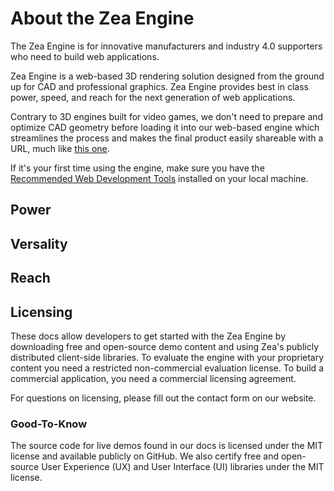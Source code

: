 [//]: <> (Author: Michael Smith)
[//]: <> (Date: May 22, 2020)

# About the Zea Engine

The Zea Engine is for innovative manufacturers and industry 4.0 supporters who need to build web applications.

Zea Engine is a web-based 3D rendering solution designed from the ground up for CAD and professional graphics. Zea Engine provides best in class power, speed, and reach for the next generation of web applications.

Contrary to 3D engines built for video games, we don't need to prepare and optimize CAD geometry before loading it into our web-based engine which streamlines the process and makes the final product easily shareable with a URL, much like [this one](https://zea.live/GearBoxDemo/).

If it's your first time using the engine, make sure you have the [Recommended Web Development Tools](getting-started/development-setup.md) installed on your local machine.

## Power


## Versality


## Reach

## Licensing
These docs allow developers to get started with the Zea Engine by downloading free and open-source demo content and using Zea's publicly distributed client-side libraries. To evaluate the engine with your proprietary content you need a restricted non-commercial evaluation license. To build a commercial application, you need a commercial licensing agreement. 

For questions on licensing, please fill out the contact form on our website.

### Good-To-Know
The source code for live demos found in our docs is licensed under the MIT license and available publicly on GitHub.
We also certify free and open-source User Experience (UX) and User Interface (UI) libraries under the MIT license.




